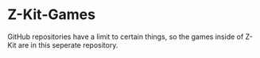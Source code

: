 # Z-Kit-Games
GitHub repositories have a limit to certain things, so the games inside of Z-Kit are in this seperate repository.
